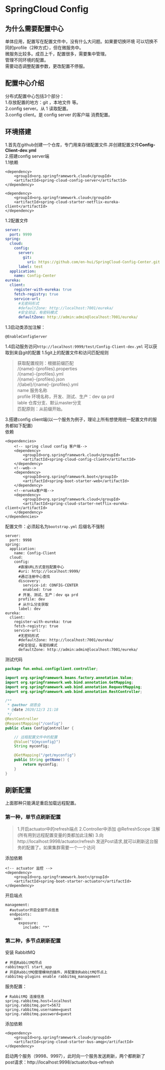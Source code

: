 # SpringCloud Config

## 为什么需要配置中心

单体应用，配置写在配置文件中，没有什么大问题。如果要切换环境 可以切换不同的profile（2种方式），但在微服务中。   
微服务比较多。成百上千，配置很多，需要集中管理。   
管理不同环境的配置。   
需要动态调整配置参数，更改配置不停服。   

## 配置中心介绍

分布式配置中心包括3个部分：   
1.存放配置的地方：git ，本地文件 等。   
2.config server。从 1 读取配置。   
3.config client。是 config server 的客户端 消费配置。   

## 环境搭建

1.首先在github创建一个仓库，专门用来存储配置文件.并创建配置文件**Config-Client-dev.yml**    
2.搭建config server端   
1.1依赖
```
<dependency>
    <groupId>org.springframework.cloud</groupId>
    <artifactId>spring-cloud-config-server</artifactId>
</dependency>

<dependency>
    <groupId>org.springframework.cloud</groupId>
    <artifactId>spring-cloud-starter-netflix-eureka-client</artifactId>
</dependency>
```
1.2配置文件
```yaml
server:
  port: 9999
spring:
  cloud:
    config:
      server:
        git:
          uri: https://github.com/en-hui/SpringCloud-Config-Center.git
      label: test
  application:
    name: Config-Center
eureka:
  client:
    register-with-eureka: true
    fetch-registry: true
    service-url:
      #无密码形式
      #defaultZone: http://localhost:7001/eureka/
      #安全验证，有密码模式
      defaultZone: http://admin:admin@localhost:7001/eureka/

```
1.3启动类添加注解：   
```
@EnableConfigServer
```
1.4启动服务访问```http://localhost:9999/test/Config-Client-dev.yml``` 可以获取到来自git的配置
1.5git上的配置文件和访问匹配规则
> 获取配置规则：根据前缀匹配   
  /{name}-{profiles}.properties   
  /{name}-{profiles}.yml   
  /{name}-{profiles}.json   
  /{label}/{name}-{profiles}.yml   
  name 服务名称   
  profile 环境名称，开发、测试、生产：dev qa prd    
  lable 仓库分支、默认master分支   
  匹配原则：从前缀开始。   


3.搭建config client端(以一个服务为例子，理论上所有想使用统一配置文件的服务都如下配置)   
依赖
```
<dependencies>
    <!-- spring cloud config 客户端-->
    <dependency>
        <groupId>org.springframework.cloud</groupId>
        <artifactId>spring-cloud-config-client</artifactId>
    </dependency>
    <!--web-->
    <dependency>
        <groupId>org.springframework.boot</groupId>
        <artifactId>spring-boot-starter-web</artifactId>
    </dependency>
    <!--erueka客户端-->
    <dependency>
        <groupId>org.springframework.cloud</groupId>
        <artifactId>spring-cloud-starter-netflix-eureka-client</artifactId>
    </dependency>
</dependencies>
```
配置文件：必须起名为``` bootstrap.yml ``` 后缀名不强制
```
server:
  port: 9998
spring:
  application:
    name: Config-Client
  cloud:
    config:
      #直接URL方式查找配置中心
      #uri: http://localhost:9999/
      #通过注册中心查找
      discovery:
        service-id: CONFIG-CENTER
        enabled: true
      # 开发、测试、生产：dev qa prd
      profile: dev
      # 从什么分支获取
      label: dev
eureka:
  client:
    register-with-eureka: true
    fetch-registry: true
    service-url:
      #无密码形式
      #defaultZone: http://localhost:7001/eureka/
      #安全验证，有密码模式
      defaultZone: http://admin:admin@localhost:7001/eureka/
```
测试代码
```java
package fun.enhui.configclient.controller;

import org.springframework.beans.factory.annotation.Value;
import org.springframework.web.bind.annotation.GetMapping;
import org.springframework.web.bind.annotation.RequestMapping;
import org.springframework.web.bind.annotation.RestController;

/**
 * @author 胡恩会
 * @date 2020/12/3 21:18
 */
@RestController
@RequestMapping("/config")
public class ConfigController {

    // 远程配置文件中的配置
    @Value("${myconfig}")
    String myconfig;

    @GetMapping("/get/myconfig")
    public String getName() {
        return myconfig;
    }
}

```

## 刷新配置
上面那种只能满足重启加载远程配置。
### 第一种，单节点刷新配置
>1.开启actuator中的refresh端点
2.Controller中添加 @RefreshScope 注解(所有用到远程配置变量的类都加此注解)
3.向 http://localhost:9998/actuator/refresh 发送Post请求,就可以刷新这台服务的配置了。如果集群需要一个一个访问

添加依赖
```
<!-- actuator 监控 -->
<dependency>
    <groupId>org.springframework.boot</groupId>
    <artifactId>spring-boot-starter-actuator</artifactId>
</dependency>
```
开启端点
```
management:
  #autuator开启全部节点信息
  endpoints:
    web:
      exposure:
        include: "*"
```

### 第二种，多节点刷新配置
安装 RabbitMQ
```
# 开启RabbitMQ节点
rabbitmqctl start_app
# 开启RabbitMQ管理模块的插件，并配置到RabbitMQ节点上
rabbitmq-plugins enable rabbitmq_management
```

服务配置：
```
# RabbitMQ 连接信息
spring.rabbitmq.host=localhost
spring.rabbitmq.port=5672
spring.rabbitmq.username=guest
spring.rabbitmq.password=guest
```
添加依赖
```
<dependency>
    <groupId>org.springframework.cloud</groupId>
    <artifactId>spring-cloud-starter-bus-amqp</artifactId>
</dependency>
```
启动两个服务（9998、9997），此时向一个服务发送刷新，两个都刷新了    
post请求：http://localhost:9998/actuator/bus-refresh
